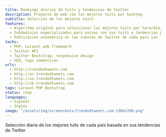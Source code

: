 ```yaml
---
title: Rankings diarios de tuits y tendencias de Twitter
description: Proyecto de web con los mejores tuits por hashtag
subtitle: Selección de los mejores tuits
features:
  - Algoritmo original para seleccionar los mejores tuits por hora/día/semana/mes.
  - Subdominios especializados para paises con sus tuits y tendencias propias en uno de sus idiomas oficiales.
  - Publicación automática en las cuentas de Twitter de cada país con lo mejor del momento.
techs:
  - PHP; Laravel web framework
  - Twitter API
  - Twitter Bootstrap, responsive design
  - SEO, tags semánticas
urls:
  - http://trendedtweets.com
  - http://ar.trendedtweets.com
  - http://us.trendedtweets.com
  - http://uk.trendedtweets.com
tags: Laravel PHP Bootstrap
status: stop
languages:
  - Español
  - Inglés
image: "/assets/img/screenshots/trendedtweets.com-1366x768.png"
---
```


Selección diaria de los mejores tuits de cada país basada en sus tendencias de Twitter
